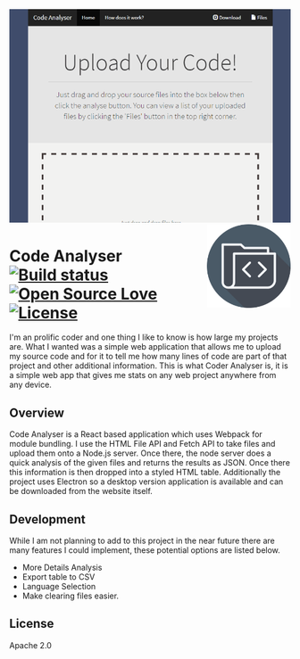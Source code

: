 
<img src='preview.gif' />

<img src='icon.png' width='150' height='150' align='right' />

# Code Analyser &nbsp; &nbsp; &nbsp; [![Build status](https://travis-ci.org/william-taylor/code-analyser.svg?branch=master)](https://travis-ci.org/william-taylor/analyser) [![Open Source Love](https://badges.frapsoft.com/os/v1/open-source.svg?v=102)](https://github.com/ellerbrock/open-source-badge/) [![License](https://img.shields.io/badge/License-Apache%202.0-blue.svg)](https://opensource.org/licenses/Apache-2.0)

I'm an prolific coder and one thing I like to know is how large my projects are. What I wanted was a simple web application that allows me to upload my source code and for it to tell me how many lines of code are part of that project and other additional information. This is what Coder Analyser is, it is a simple web app that gives me stats on any web project anywhere from any device.

## Overview

Code Analyser is a React based application which uses Webpack for module bundling. I use the HTML File API and Fetch API to take files and upload them onto a Node.js server. Once there, the node server does a quick analysis of the given files and returns the results as JSON. Once there this information is then dropped into a styled HTML table. Additionally the project uses Electron so a desktop version application is available and can be downloaded from the website itself. 

## Development

While I am not planning to add to this project in the near future there are many features I could implement, these potential options are listed below.

* More Details Analysis
* Export table to CSV
* Language Selection
* Make clearing files easier.

## License

Apache 2.0
